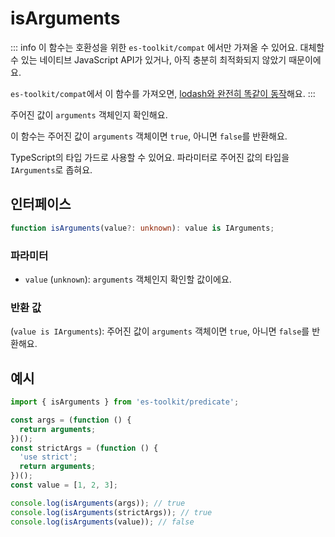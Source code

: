 # isArguments

::: info
이 함수는 호환성을 위한 `es-toolkit/compat` 에서만 가져올 수 있어요. 대체할 수 있는 네이티브 JavaScript API가 있거나, 아직 충분히 최적화되지 않았기 때문이에요.

`es-toolkit/compat`에서 이 함수를 가져오면, [lodash와 완전히 똑같이 동작](../../../compatibility.md)해요.
:::

주어진 값이 `arguments` 객체인지 확인해요.

이 함수는 주어진 값이 `arguments` 객체이면 `true`, 아니면 `false`를 반환해요.

TypeScript의 타입 가드로 사용할 수 있어요. 파라미터로 주어진 값의 타입을 `IArguments`로 좁혀요.

## 인터페이스

```typescript
function isArguments(value?: unknown): value is IArguments;
```

### 파라미터

- `value` (`unknown`): `arguments` 객체인지 확인할 값이에요.

### 반환 값

(`value is IArguments`): 주어진 값이 `arguments` 객체이면 `true`, 아니면 `false`를 반환해요.

## 예시

```typescript
import { isArguments } from 'es-toolkit/predicate';

const args = (function () {
  return arguments;
})();
const strictArgs = (function () {
  'use strict';
  return arguments;
})();
const value = [1, 2, 3];

console.log(isArguments(args)); // true
console.log(isArguments(strictArgs)); // true
console.log(isArguments(value)); // false
```
